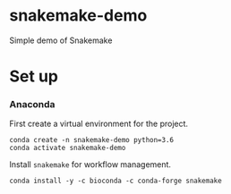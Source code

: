# snakemake-demo
Simple demo of Snakemake


# Set up

### Anaconda

First create a virtual environment for the project.

    conda create -n snakemake-demo python=3.6
    conda activate snakemake-demo

Install `snakemake` for workflow management. 

    conda install -y -c bioconda -c conda-forge snakemake

